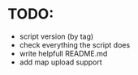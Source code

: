 # TODO:
- script version (by tag)
- check everything the script does
- write helpfull README.md
- add map upload support
